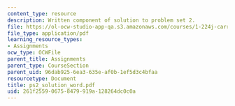 ```yaml
---
content_type: resource
description: Written component of solution to problem set 2.
file: https://ol-ocw-studio-app-qa.s3.amazonaws.com/courses/1-224j-carrier-systems-fall-2003/261f255906758479919a128264dc0c0a_ps2_solution_word.pdf
file_type: application/pdf
learning_resource_types:
- Assignments
ocw_type: OCWFile
parent_title: Assignments
parent_type: CourseSection
parent_uid: 96dab925-6ea3-635e-af0b-1ef5d3c4bfaa
resourcetype: Document
title: ps2_solution_word.pdf
uid: 261f2559-0675-8479-919a-128264dc0c0a
---
```


